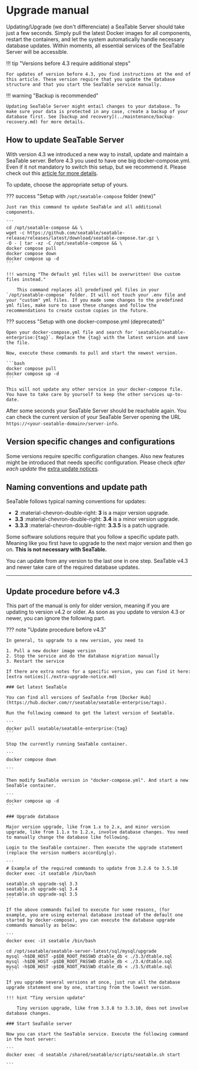# Upgrade manual

Updating/Upgrade (we don't differenciate) a SeaTable Server should take just a few seconds. Simply pull the latest Docker images for all components, restart the containers, and let the system automatically handle necessary database updates. Within moments, all essential services of the SeaTable Server will be accessible.

!!! tip "Versions before 4.3 require additional steps"

    For updates of version before 4.3, you find instructions at the end of this article. These version require that you update the database structure and that you start the SeaTable service manually.

!!! warning "Backup is recommended"

    Updating SeaTable Server might entail changes to your database. To make sure your data is protected in any case, create a backup of your database first. See [backup and recovery](../maintenance/backup-recovery.md) for more details.

## How to update SeaTable Server

With version 4.3 we introduced a new way to install, update and maintain a SeaTable server. Before 4.3 you used to have one big docker-compose.yml. Even if it not mandatory to switch this setup, but we recommend it. Please check out this [article for more details](./migrate-seatable-release.md).

To update, choose the appropriate setup of yours.

??? success "Setup with `/opt/seatable-compose` folder (new)"

    Just ran this command to update SeaTable and all additional components.

    ```
    cd /opt/seatable-compose && \
    wget -c https://github.com/seatable/seatable-release/releases/latest/download/seatable-compose.tar.gz \
    -O - | tar -xz -C /opt/seatable-compose && \
    docker compose pull
    docker compose down
    docker compose up -d
    ```

    !!! warning "The default yml files will be overwritten! Use custom files instead."

        This command replaces all predefined yml files in your `/opt/seatable-compose` folder. It will not touch your .env file and your "custom" yml files. If you made some changes to the predefined yml files, make sure to save these changes and follow the recommendations to create custom copies in the future.

??? success "Setup with one docker-compose.yml (deprecated)"

    Open your docker-compose.yml file and search for `seatable/seatable-enterprise:{tag}`. Replace the {tag} with the latest version and save the file.

    Now, execute these commands to pull and start the newest version.

    ```bash
    docker compose pull
    docker compose up -d
    ```

    This will not update any other service in your docker-compose file. You have to take care by yourself to keep the other services up-to-date.

After some seconds your SeaTable Server should be reachable again. You can check the current version of your SeaTable Server opening the URL `https://<your-seatable-domain>/server-info`.

## Version specific changes and configurations

Some versions require specific configuration changes. Also new features might be introduced that needs specific configuration. Please check _after each update_ the [extra update notices](./extra-upgrade-notice.md).

## Naming conventions and update path

SeaTable follows typical naming conventions for updates:

- **2** :material-chevron-double-right: **3** is a major version upgrade.
- **3.3** :material-chevron-double-right: **3.4** is a minor version upgrade.
- **3.3.3** :material-chevron-double-right: **3.3.5** is a patch upgrade.

Some software solutions require that you follow a specific update path. Meaning like you first have to upgrade to the next major version and then go on. **This is not necessary with SeaTable.**

You can update from any version to the last one in one step. SeaTable v4.3 and newer take care of the required database updates.

---

## Update procedure before v4.3

This part of the manual is only for older version, meaning if you are updating to version v4.2 or older. As soon as you update to version 4.3 or newer, you can ignore the following part.

??? note "Update procedure before v4.3"

    In general, to upgrade to a new version, you need to

    1. Pull a new docker image version
    2. Stop the service and do the database migration manually
    3. Restart the service

    If there are extra notes for a specific version, you can find it here: [extra notices](./extra-upgrade-notice.md)

    ### Get latest SeaTable

    You can find all versions of SeaTable from [Docker Hub](https://hub.docker.com/r/seatable/seatable-enterprise/tags).

    Run the following command to get the latest version of Seatable.

    ```
    docker pull seatable/seatable-enterprise:{tag}
    ```

    Stop the currently running SeaTable container.

    ```
    docker compose down

    ```

    Then modify SeaTable version in "docker-compose.yml". And start a new SeaTable container.

    ```
    docker compose up -d
    ```

    ### Upgrade database

    Major version upgrade, like from 1.x to 2.x, and minor version upgrade, like from 1.1.x to 1.2.x, involve database changes. You need to manually change the database like following.

    Login to the SeaTable container. Then execute the upgrade statement (replace the version numbers accordingly).

    ```
    # Example of the required commands to update from 3.2.6 to 3.5.10
    docker exec -it seatable /bin/bash

    seatable.sh upgrade-sql 3.3
    seatable.sh upgrade-sql 3.4
    seatable.sh upgrade-sql 3.5
    ```

    If the above commands failed to execute for some reasons, (for example, you are using external database instead of the default one started by docker-compose), you can execute the database upgrade commands manually as below:

    ```
    docker exec -it seatable /bin/bash

    cd /opt/seatable/seatable-server-latest/sql/mysql/upgrade
    mysql -h$DB_HOST -p$DB_ROOT_PASSWD dtable_db < ./3.3/dtable.sql
    mysql -h$DB_HOST -p$DB_ROOT_PASSWD dtable_db < ./3.4/dtable.sql
    mysql -h$DB_HOST -p$DB_ROOT_PASSWD dtable_db < ./3.5/dtable.sql
    ```

    If you upgrade several versions at once, just run all the database upgrade statement one by one, starting from the lowest version.

    !!! hint "Tiny version update"

        Tiny version upgrade, like from 3.3.8 to 3.3.10, does not involve database changes.

    ### Start SeaTable server

    Now you can start the SeaTable service. Execute the following command in the host server:

    ```
    docker exec -d seatable /shared/seatable/scripts/seatable.sh start

    ```
